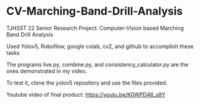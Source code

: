 # CV-Marching-Band-Drill-Analysis
TJHSST 22 Senior Research Project: Computer-Vision based Marching Band Drill Analysis

Used Yolov5, Roboflow, google colab, cv2, and github to accomplish these tasks

The programs live.py, combine.py, and consistency_calculator.py are the ones demonstrated in my video.

To test it, clone the yolov5 repository and use the files provided.

Youtube video of final product: https://youtu.be/K0WPD46_s8Y
